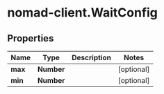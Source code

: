 # nomad-client.WaitConfig

## Properties

Name | Type | Description | Notes
------------ | ------------- | ------------- | -------------
**max** | **Number** |  | [optional] 
**min** | **Number** |  | [optional] 


